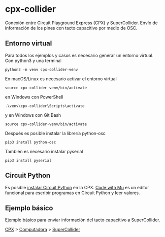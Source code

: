 # cpx-collider

Conexión entre Circuit Playground Express (CPX) y SuperCollider. Envío de información de los pines con tacto capacitivo por medio de OSC. 

## Entorno virtual

Para todos los ejemplos y casos es necesario generar un entorno virtual. Con python3 y una terminal

``python3 -m venv cpx-collider-venv``

En macOS/Linux es necesario activar el entorno virtual

``source cpx-collider-venv/bin/activate``

en Windows con PowerShell

``.\venv\cpx-collider\Scripts\activate``

y en Windows con Git Bash

``source cpx-collider-venv/bin/activate``

Después es posible instalar la librería python-osc 

``pip3 install python-osc``

También es necesario instalar pyserial

``pip3 install pyserial``

## Circuit Python 

Es posible [instalar Circuit Python](https://learn.adafruit.com/adafruit-circuit-playground-express/circuitpython-quickstart) en la CPX. [Code with Mu](https://codewith.mu/) es un editor funcional para escribir programas en Circuit Python y leer valores.

## Ejemplo básico

Ejemplo básico para enviar información del tacto capacitivo a SuperCollider. 

[CPX](./basic/basic-cpx.py) > [Computadora](./basic/basic-computer.py) > [SuperCollider](./basic/basic-sc.scd)